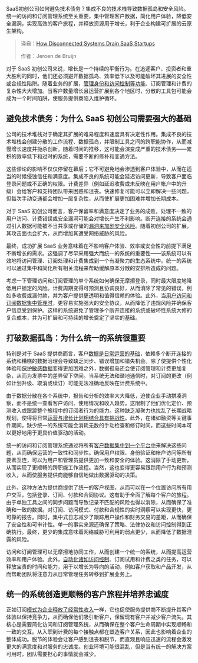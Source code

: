 <!--
title: 孤立的系统如何燃尽SaaS初创公司
cover: https://cdn.thenewstack.io/media/2025/03/59feb405-austin-distel-mpn7xjkq_ns-unsplash-scaled.jpg
summary: SaaS初创公司如何避免技术债务？集成不良的技术栈导致数据孤岛和安全风险。统一的访问和订阅管理系统至关重要，集中管理客户数据，简化用户体验，降低安全漏洞，实现高效的客户旅程，并释放资源用于增长，利于企业构建可扩展的云原生架构。
-->

SaaS初创公司如何避免技术债务？集成不良的技术栈导致数据孤岛和安全风险。统一的访问和订阅管理系统至关重要，集中管理客户数据，简化用户体验，降低安全漏洞，实现高效的客户旅程，并释放资源用于增长，利于企业构建可扩展的云原生架构。

> 译自：[How Disconnected Systems Drain SaaS Startups](https://thenewstack.io/how-disconnected-systems-drain-saas-startups/)
> 
> 作者：Jeroen de Bruijn

对于 SaaS 初创公司来说，增长是一个持续的平衡行为。在追逐客户、投资者和重大胜利的同时，他们还必须避开数据孤岛、效率低下以及可能破坏其进展的安全性或合规性陷阱。随着业务的扩展，[管理身份和访问控制等功能](https://thenewstack.io/okta-launches-a-unified-control-plane-for-enterprise-identity-and-access-management/)、订阅管理和计费的复杂性大大增加。当客户数量增长且运营扩展到各个地区时，分散的工具包可能会成为一个时间陷阱，使服务提供商陷入维护循环。

## 避免技术债务：为什么 SaaS 初创公司需要强大的基础

公司的技术堆栈对于确定其扩展的难易程度和速度具有决定性作用。集成不良的技术堆栈会创建分散的工作流程、数据孤岛，并限制工具之间的跨职能协作，从而减慢增长速度并扼杀创新。随着时间的推移，这可能会演变成严重的技术债务——累积的效率低下和过时的系统，需要不断的修补和变通方法。

这些谬论的影响不仅仅停留在幕后；它不可避免地会渗透到客户体验中，从而在适当的时候侵蚀信任和满意度。集成不良的系统可能会延迟访问更新，导致客户面临登录问题或不正确的权限。计费差异（例如延迟收费或未反映在用户帐户中的升级）会给客户和支持团队带来困惑和沮丧。快速修复可能可以立即解决一些问题，但每次手动变通都会增加一层复杂性，从而使扩展更加困难并增加长期成本。

对于 SaaS 初创公司而言，客户保留率和满意度决定了业务的成败，处理不一致的用户访问、计费错误或安全漏洞可能会对增长产生不利影响。断开连接的系统会通过引入数据可能被不当共享或存储的[漏洞来加剧安全风险](https://thenewstack.io/are-your-development-practices-introducing-api-security-risks/)。随着初创公司的扩展，其攻击面也会扩大，从而增加其遭受网络威胁的风险。

最终，成功扩展 SaaS 业务意味着在不影响客户体验、效率或安全性的前提下满足不断增长的需求。这强调了尽早采用强大而统一的系统的重要性——该系统可以有效地将访问管理、订阅处理和计费集成到一个有凝聚力的生态系统中。统一的系统可以通过集中和简化所有相关流程来帮助缓解原本分散的安排所造成的问题。

考虑一下管理访问和订阅管理的单个系统如何确保无摩擦登录，同时最大限度地降低用户锁定的风险。计费周期变得可预测且协调良好，从而消除了常见的错误，例如多收费或漏付款，并为客户提供更透明和值得信赖的体验。此外，当[用户访问和订阅数据集中管理时](https://thenewstack.io/aws-brings-trusted-extension-support-to-managed-postgres/)，更容易实施强大的安全协议，从而降低了违规风险并确保客户信息受到保护。这样的系统避免了管理多个断开连接的系统或破坏性系统大修的复合成本，并为可扩展和可持续的增长奠定了坚实的基础。

## 打破数据孤岛：为什么统一的系统很重要

特别是对于 SaaS 提供商而言，客户[数据是日常运营的基础](https://thenewstack.io/choosing-the-right-database-strategy-on-premises-or-cloud/)，依赖多个断开连接的系统和糟糕的数据治理会导致缺乏同步、错误增加和错失机会。除了使提供个性化体验和[保护敏感数据](https://thenewstack.io/protect-sensitive-data-and-prevent-bad-practices-in-apache-kafka/)变得更加困难之外，数据孤岛还会使订阅管理和计费更加复杂，从而为发票中的差异留下空间。当系统无法和谐地通信时，对订阅的更改（例如计划升级、取消或续订）可能无法准确地反映在计费系统中。

由于数据分散在各个系统中，报告和分析的效率大大降低，迫使企业手动拼凑洞察，而不是统一查看客户访问、使用情况和收入趋势。这限制了他们优化定价、预测收入或跟踪整个旅程中的订阅者行为的能力。这种缺乏凝聚力也扰乱了长期战略规划，使得将日常[运营与增长计划相结合具有挑战性](https://thenewstack.io/exploring-the-power-and-challenges-of-ai-in-serviceops/)。此外，在诸如融资等关键事件期间，缺少统一的系统可能会消耗无数的手动检查和修订时间，而这些时间本可以更好地用于更具价值驱动的活动。

统一的访问和订阅管理系统通过将所有[客户数据集中到一个平台中](https://thenewstack.io/data-warehouses-and-customer-data-platforms-better-together/)来解决这些问题，从而确保运营的一致性和同步性。确保用户权限、身份验证和帐户访问等所有要素互连，可以为用户和管理员提供更加一致和安全的体验。这消除了手动更新，从而实现了更顺畅的跨职能工作流程。当然，这也变得更容易跟踪用户行为和预测收入，从而使服务提供商能够自信地做出数据驱动的决策。

此外，这种方法为提供商提供了统一的客户视图，从而可以在一个位置访问所有用户交互，包括登录、订阅、付款和合同协议。这有助于全面了解每个客户的旅程。由于单独工具之间的同步问题而导致记录不匹配的风险也得以消除，从而确保了准确和一致的数据。对订阅、访问模式、付款和合规性的实时洞察可以实现更快，更可靠的报告。同时，集中式日志减少了跟踪用户操作和财务交易的差距，从而确保了安全性和可审计性。单一的事实来源还确保了策略、法律协议和访问控制得到正确执行。最终，更少的集成意味着网络威胁可利用的弱点更少，从而降低了数据泄露的风险。

访问和订阅管理可以无摩擦地协同工作，从而创建一个统一的系统，从而提高运营效率和用户体验。此外，[自动化诸如访问控制](https://thenewstack.io/4-database-access-control-methods-to-automate/)、订阅试用和计费之类的任务，可以释放宝贵的时间和能力，用于以增长为导向的活动，例如客户获取和产品开发，从而帮助团队将注意力从日常管理任务转移到扩展业务上。

## 统一的系统创造更顺畅的客户旅程并培养忠诚度

正如订阅[模式为企业释放了经常性收入](https://thenewstack.io/apis-are-driving-new-business-models-and-unlocking-revenue-streams/)一样，它也促使服务提供商不断提升其客户体验以保持竞争力，从而确保他们吸引新客户，保留现有客户并减少客户流失。其核心是需要简化访问和订阅管理系统，从而确保在整个客户生命周期中实现顺畅和一致的交互。从入职到计费的每个接触点都在塑造客户关系，因此也影响着企业的整体成功。脱节的体验会让客户感到沮丧和脱节，而直观且响应迅速的流程会激发更大的满意度和对服务的忠诚度。创业环境可能很混乱，但是当有统一的解决方案可用时，团队需要担心的事情就会减少。